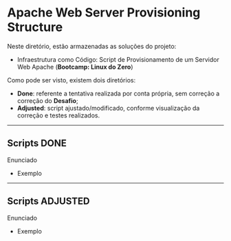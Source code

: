 # Apache Web Server Provisioning Structure

Neste diretório, estão armazenadas as soluções do projeto:
- Infraestrutura como Código: Script de Provisionamento de um Servidor Web Apache (__Bootcamp: Linux do Zero__)


Como pode ser visto, existem dois diretórios:
- __Done__: referente a tentativa realizada por conta própria, sem correção a correção do __Desafio__;
- __Adjusted__: script ajustado/modificado, conforme visualização da correção e testes realizados.

<hr>

## Scripts __DONE__
Enunciado
- Exemplo

<hr>

## Scripts __ADJUSTED__
Enunciado
- Exemplo

